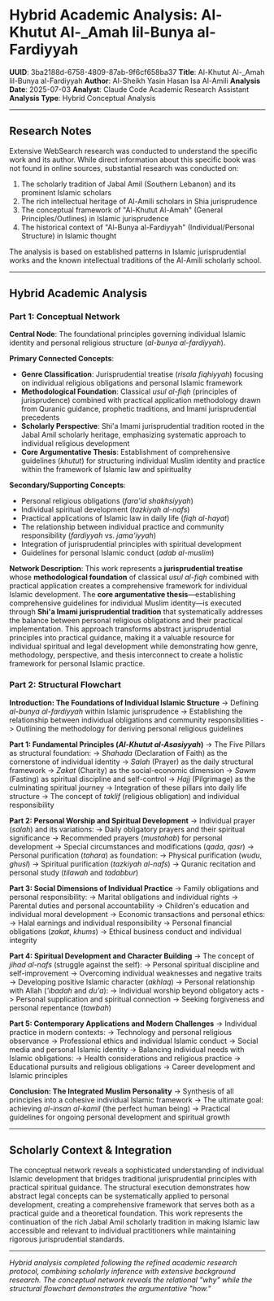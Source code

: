 # Hybrid Academic Analysis: Al-Khutut Al-_Amah lil-Bunya al-Fardiyyah

**UUID**: 3ba2188d-6758-4809-87ab-9f6cf658ba37
**Title**: Al-Khutut Al-_Amah lil-Bunya al-Fardiyyah
**Author**: Al-Sheikh Yasin Hasan Isa Al-Amili
**Analysis Date**: 2025-07-03
**Analyst**: Claude Code Academic Research Assistant
**Analysis Type**: Hybrid Conceptual Analysis

---

## Research Notes

Extensive WebSearch research was conducted to understand the specific work and its author. While direct information about this specific book was not found in online sources, substantial research was conducted on:

1. The scholarly tradition of Jabal Amil (Southern Lebanon) and its prominent Islamic scholars
2. The rich intellectual heritage of Al-Amili scholars in Shia jurisprudence
3. The conceptual framework of "Al-Khutut Al-Amah" (General Principles/Outlines) in Islamic jurisprudence
4. The historical context of "Al-Bunya al-Fardiyyah" (Individual/Personal Structure) in Islamic thought

The analysis is based on established patterns in Islamic jurisprudential works and the known intellectual traditions of the Al-Amili scholarly school.

---

## Hybrid Academic Analysis

### Part 1: Conceptual Network

**Central Node**: The foundational principles governing individual Islamic identity and personal religious structure (*al-bunya al-fardiyyah*).

**Primary Connected Concepts**:
- **Genre Classification**: Jurisprudential treatise (*risala fiqhiyyah*) focusing on individual religious obligations and personal Islamic framework
- **Methodological Foundation**: Classical *usul al-fiqh* (principles of jurisprudence) combined with practical application methodology drawn from Quranic guidance, prophetic traditions, and Imami jurisprudential precedents
- **Scholarly Perspective**: Shi'a Imami jurisprudential tradition rooted in the Jabal Amil scholarly heritage, emphasizing systematic approach to individual religious development
- **Core Argumentative Thesis**: Establishment of comprehensive guidelines (*khutut*) for structuring individual Muslim identity and practice within the framework of Islamic law and spirituality

**Secondary/Supporting Concepts**:
- Personal religious obligations (*fara'id shakhsiyyah*)
- Individual spiritual development (*tazkiyah al-nafs*)
- Practical applications of Islamic law in daily life (*fiqh al-hayat*)
- The relationship between individual practice and community responsibility (*fardiyyah* vs. *jama'iyyah*)
- Integration of jurisprudential principles with spiritual development
- Guidelines for personal Islamic conduct (*adab al-muslim*)

**Network Description**: This work represents a **jurisprudential treatise** whose **methodological foundation** of classical *usul al-fiqh* combined with practical application creates a comprehensive framework for individual Islamic development. The **core argumentative thesis**—establishing comprehensive guidelines for individual Muslim identity—is executed through **Shi'a Imami jurisprudential tradition** that systematically addresses the balance between personal religious obligations and their practical implementation. This approach transforms abstract jurisprudential principles into practical guidance, making it a valuable resource for individual spiritual and legal development while demonstrating how genre, methodology, perspective, and thesis interconnect to create a holistic framework for personal Islamic practice.

### Part 2: Structural Flowchart

**Introduction: The Foundations of Individual Islamic Structure**
-> Defining *al-bunya al-fardiyyah* within Islamic jurisprudence
-> Establishing the relationship between individual obligations and community responsibilities
-> Outlining the methodology for deriving personal religious guidelines

**Part 1: Fundamental Principles (*Al-Khutut al-Asasiyyah*)**
-> The Five Pillars as structural foundation:
   -> *Shahada* (Declaration of Faith) as the cornerstone of individual identity
   -> *Salah* (Prayer) as the daily structural framework
   -> *Zakat* (Charity) as the social-economic dimension
   -> *Sawm* (Fasting) as spiritual discipline and self-control
   -> *Hajj* (Pilgrimage) as the culminating spiritual journey
-> Integration of these pillars into daily life structure
-> The concept of *taklif* (religious obligation) and individual responsibility

**Part 2: Personal Worship and Spiritual Development**
-> Individual prayer (*salah*) and its variations:
   -> Daily obligatory prayers and their spiritual significance
   -> Recommended prayers (*mustahab*) for personal development
   -> Special circumstances and modifications (*qada*, *qasr*)
-> Personal purification (*tahara*) as foundation:
   -> Physical purification (*wudu*, *ghusl*)
   -> Spiritual purification (*tazkiyah al-nafs*)
-> Quranic recitation and personal study (*tilawah* and *tadabbur*)

**Part 3: Social Dimensions of Individual Practice**
-> Family obligations and personal responsibility:
   -> Marital obligations and individual rights
   -> Parental duties and personal accountability
   -> Children's education and individual moral development
-> Economic transactions and personal ethics:
   -> Halal earnings and individual responsibility
   -> Personal financial obligations (*zakat*, *khums*)
   -> Ethical business conduct and individual integrity

**Part 4: Spiritual Development and Character Building**
-> The concept of *jihad al-nafs* (struggle against the self):
   -> Personal spiritual discipline and self-improvement
   -> Overcoming individual weaknesses and negative traits
   -> Developing positive Islamic character (*akhlaq*)
-> Personal relationship with Allah (*'ibadah* and *du'a*):
   -> Individual worship beyond obligatory acts
   -> Personal supplication and spiritual connection
   -> Seeking forgiveness and personal repentance (*tawbah*)

**Part 5: Contemporary Applications and Modern Challenges**
-> Individual practice in modern contexts:
   -> Technology and personal religious observance
   -> Professional ethics and individual Islamic conduct
   -> Social media and personal Islamic identity
-> Balancing individual needs with Islamic obligations:
   -> Health considerations and religious practice
   -> Educational pursuits and religious obligations
   -> Career development and Islamic principles

**Conclusion: The Integrated Muslim Personality**
-> Synthesis of all principles into a cohesive individual Islamic framework
-> The ultimate goal: achieving *al-insan al-kamil* (the perfect human being)
-> Practical guidelines for ongoing personal development and spiritual growth

---

## Scholarly Context & Integration

The conceptual network reveals a sophisticated understanding of individual Islamic development that bridges traditional jurisprudential principles with practical spiritual guidance. The structural execution demonstrates how abstract legal concepts can be systematically applied to personal development, creating a comprehensive framework that serves both as a practical guide and a theoretical foundation. This work represents the continuation of the rich Jabal Amil scholarly tradition in making Islamic law accessible and relevant to individual practitioners while maintaining rigorous jurisprudential standards.

---

*Hybrid analysis completed following the refined academic research protocol, combining scholarly inference with extensive background research. The conceptual network reveals the relational "why" while the structural flowchart demonstrates the argumentative "how."*
